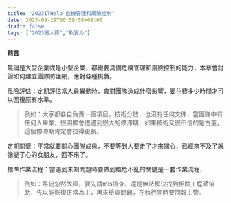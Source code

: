 ```yaml
---
title: "2023ITHelp 危機管理和風險控制"
date: 2023-09-29T00:59:58+08:00
draft: false
tags: ["2023鐵人賽","軟實力"]
---
```


**前言**

無論是大型企業或是小型企業，都需要具備危機管理和風險控制的能力，本章會討論如何建立團隊防護網，應對各種挑戰。

風險評估：定期評估當人員異動時，會對團隊造成什麼影響，要花費多少時間才可以回復原有水準。

> 例如：大家都各自負責一個項目，技術分散，也沒有任何文件，當團隊中有任何人畢業，很明顯會遭遇到很大的停滯期，如果技術又很不信的是古董，這個停滯期肯定會拉得更長。 

定期關懷：平常就要關心團隊成員，不要等到人要走了才來關心，已經來不及了就像變了心的女朋友，回不來了。

標準作業流程：當遇到未知問題時要做到臨危不亂的關鍵是一套作業流程，

> 例如：系統忽然故障，要先請mis排查，還是無法解決找到相關工程師協助，先以能恢復正常為主，再來檢查問題，在執行同時要回報主管。